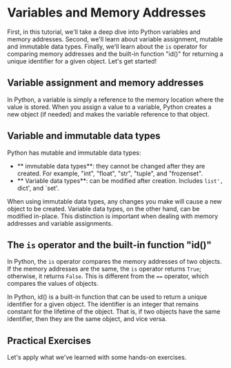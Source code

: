 # Variables and Memory Addresses

First, in this tutorial, we'll take a deep dive into Python variables and memory addresses.
Second, we'll learn about variable assignment, mutable and immutable data types.
Finally, we'll learn about the `is` operator for comparing memory addresses and the built-in function "id()" for returning a unique identifier for a given object.
Let's get started!

## Variable assignment and memory addresses

In Python, a variable is simply a reference to the memory location where the value is stored. When you assign a value to a variable, Python creates a new object (if needed) and makes the variable reference to that object.



## Variable and immutable data types

Python has mutable and immutable data types:

- ** immutable data types**: they cannot be changed after they are created. For example, "int", "float", "str", "tuple", and "frozenset".
- ** Variable data types**: can be modified after creation. Includes `list', `dict', and `set'.

When using immutable data types, any changes you make will cause a new object to be created. Variable data types, on the other hand, can be modified in-place. This distinction is important when dealing with memory addresses and variable assignments.

## The `is` operator and the built-in function "id()"

In Python, the `is` operator compares the memory addresses of two objects. If the memory addresses are the same, the `is` operator returns `True`; otherwise, it returns `False`. This is different from the `==` operator, which compares the values of objects.

In Python, id() is a built-in function that can be used to return a unique identifier for a given object. The identifier is an integer that remains constant for the lifetime of the object. That is, if two objects have the same identifier, then they are the same object, and vice versa.




## Practical Exercises

Let's apply what we've learned with some hands-on exercises.
